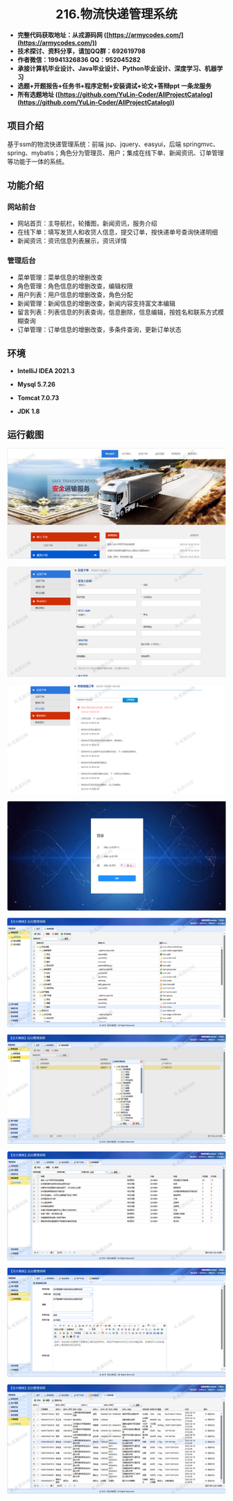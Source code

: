 <p><h1 align="center">216.物流快递管理系统</h1></p>

- <b>完整代码获取地址：从戎源码网 ([https://armycodes.com/](https://armycodes.com/))</b>
- <b>技术探讨、资料分享，请加QQ群：692619798</b> 
- <b>作者微信：19941326836  QQ：952045282</b> 
- <b>承接计算机毕业设计、Java毕业设计、Python毕业设计、深度学习、机器学习</b>
- <b>选题+开题报告+任务书+程序定制+安装调试+论文+答辩ppt 一条龙服务</b>
- <b>所有选题地址 ([https://github.com/YuLin-Coder/AllProjectCatalog](https://github.com/YuLin-Coder/AllProjectCatalog)) </b>

## 项目介绍
基于ssm的物流快递管理系统：前端 jsp、jquery、easyui，后端 springmvc、spring、mybatis；角色分为管理员、用户；集成在线下单、新闻资讯、订单管理等功能于一体的系统。

## 功能介绍

### 网站前台

- 网站首页：主导航栏，轮播图，新闻资讯，服务介绍
- 在线下单：填写发货人和收货人信息，提交订单，按快递单号查询快递明细
- 新闻资讯：资讯信息列表展示，资讯详情

### 管理后台

- 菜单管理：菜单信息的增删改查
- 角色管理：角色信息的增删改查，编辑权限
- 用户列表：用户信息的增删改查，角色分配
- 新闻管理：新闻信息的增删改查，新闻内容支持富文本编辑
- 留言列表：列表信息的列表查询，信息删除，信息编辑，按姓名和联系方式模糊查询
- 订单管理：订单信息的增删改查，多条件查询，更新订单状态

## 环境

- <b>IntelliJ IDEA 2021.3</b>

- <b>Mysql 5.7.26</b>

- <b>Tomcat 7.0.73</b>

- <b>JDK 1.8</b>

## 运行截图

![](screenshot/1.png)

![](screenshot/2.png)

![](screenshot/3.png)

![](screenshot/4.png)

![](screenshot/5.png)

![](screenshot/6.png)

![](screenshot/7.png)

![](screenshot/8.png)

![](screenshot/9.png)

